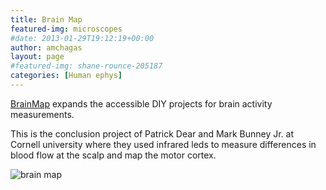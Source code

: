 ```yaml
---
title: Brain Map
featured-img: microscopes
#date: 2013-01-29T19:12:19+00:00
author: amchagas
layout: page
#featured-img: shane-rounce-205187
categories: [Human ephys]
---
```




[BrainMap](https://people.ece.cornell.edu/land/courses/ece4760/FinalProjects/s2012/pmd68_mab448/pmd68_mab448/index.html) expands the accessible DIY projects for brain activity measurements.

This is the conclusion project of Patrick Dear and Mark Bunney Jr. at Cornell university where they used infrared leds to measure differences in blood flow at the scalp and map the motor cortex.

![brain map](https://people.ece.cornell.edu/land/courses/ece4760/FinalProjects/s2012/pmd68_mab448/pmd68_mab448/array.jpg)
